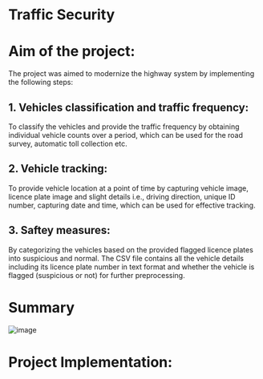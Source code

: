 # Traffic Security

# Aim of the project:
The project was aimed to modernize the highway system by implementing the following steps:
## 1. Vehicles classification and traffic frequency:
To classify the vehicles and provide the traffic frequency by obtaining individual vehicle counts over a period, which can be used for the road survey, automatic toll collection etc.
## 2. Vehicle tracking:
To provide vehicle location at a point of time by capturing vehicle image, licence plate image and slight details i.e., driving direction, unique ID number, capturing date and time, which can be used for effective tracking.
## 3. Saftey measures:
By categorizing the vehicles based on the provided flagged licence plates into suspicious and normal. The CSV file contains all the vehicle details including its licence plate number in text format and whether the vehicle is flagged (suspicious or not) for further preprocessing.

# Summary
![image](https://user-images.githubusercontent.com/93785299/142750807-1d8d9817-b9a3-4759-8d44-aef7ecc0af22.png)

# Project Implementation:



